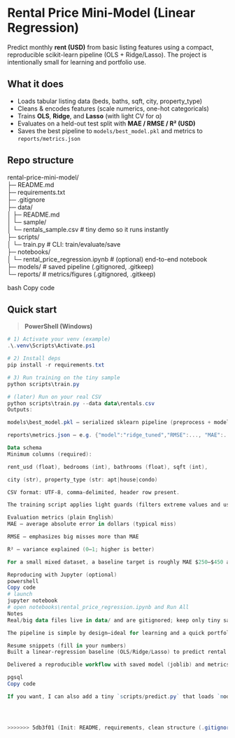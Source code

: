 # Rental Price Mini-Model (Linear Regression)

Predict monthly **rent (USD)** from basic listing features using a compact, reproducible scikit-learn pipeline (OLS + Ridge/Lasso). The project is intentionally small for learning and portfolio use.

## What it does
- Loads tabular listing data (beds, baths, sqft, city, property_type)
- Cleans & encodes features (scale numerics, one-hot categoricals)
- Trains **OLS**, **Ridge**, and **Lasso** (with light CV for α)
- Evaluates on a held-out test split with **MAE / RMSE / R² (USD)**
- Saves the best pipeline to `models/best_model.pkl` and metrics to `reports/metrics.json`

## Repo structure
rental-price-mini-model/<br>
├─ README.md<br>
├─ requirements.txt<br>
├─ .gitignore<br>
├─ data/<br>
│  ├─ README.md<br>
│  └─ sample/<br>
│  └─ rentals_sample.csv # tiny demo so it runs instantly<br>
├─ scripts/<br>
│  └─ train.py # CLI: train/evaluate/save<br>
├─ notebooks/<br>
│  └─ rental_price_regression.ipynb # (optional) end-to-end notebook<br>
├─ models/ # saved pipeline (.gitignored, .gitkeep)<br>
└─ reports/ # metrics/figures (.gitignored, .gitkeep)<br>

bash
Copy code

## Quick start

> **PowerShell (Windows)**
```powershell
# 1) Activate your venv (example)
.\.venv\Scripts\Activate.ps1

# 2) Install deps
pip install -r requirements.txt

# 3) Run training on the tiny sample
python scripts\train.py

# (later) Run on your real CSV
python scripts\train.py --data data\rentals.csv
Outputs:

models\best_model.pkl – serialized sklearn pipeline (preprocess + model)

reports\metrics.json – e.g. {"model":"ridge_tuned","RMSE":..., "MAE":..., "R2":...}

Data schema
Minimum columns (required):

rent_usd (float), bedrooms (int), bathrooms (float), sqft (int),

city (str), property_type (str: apt|house|condo)

CSV format: UTF-8, comma-delimited, header row present.

The training script applies light guards (filters extreme values and uses log1p(rent) internally; metrics are computed back on USD).

Evaluation metrics (plain English)
MAE – average absolute error in dollars (typical miss)

RMSE – emphasizes big misses more than MAE

R² – variance explained (0–1; higher is better)

For a small mixed dataset, a baseline target is roughly MAE $250–$450 and RMSE $350–$600 (data-dependent).

Reproducing with Jupyter (optional)
powershell
Copy code
# launch
jupyter notebook
# open notebooks\rental_price_regression.ipynb and Run All
Notes
Real/big data files live in data/ and are gitignored; keep only tiny samples in data/sample/.

The pipeline is simple by design—ideal for learning and a quick portfolio entry.

Resume snippets (fill in your numbers)
Built a linear-regression baseline (OLS/Ridge/Lasso) to predict rental prices; achieved $<MAE> MAE / $<RMSE> RMSE, R²=<R2> on a held-out test set.

Delivered a reproducible workflow with saved model (joblib) and metrics JSON.

pgsql
Copy code

If you want, I can also add a tiny `scripts/predict.py` that loads `models/best_model.pkl` and predicts a single row you pass in as JSON—handy for demos.




>>>>>>> 5db3f01 (Init: README, requirements, clean structure (.gitignore, placeholders))
